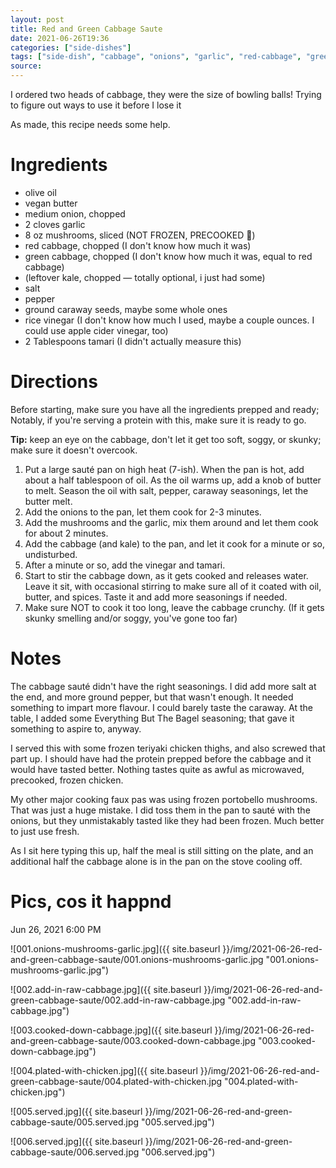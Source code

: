 ```yaml
---
layout: post
title: Red and Green Cabbage Saute
date: 2021-06-26T19:36
categories: ["side-dishes"]
tags: ["side-dish", "cabbage", "onions", "garlic", "red-cabbage", "green-cabbage", "dairy-free", "gluten-free", "low-carb"]
source: 
---
```


I ordered two heads of cabbage, they were the size of bowling balls! Trying to figure out ways to use it before I lose it

<!-- Area: Food -->
<!-- Categories: Side Dish, Veggies -->
<!-- Created at: Jun 26, 2021 6:25 PM -->
<!-- DF: Yes -->
<!-- Date Last Made: Jun 26, 2021 -->
<!-- Excerpt: I ordered two heads of cabbage, they were the size of bowling balls! Trying to figure out ways to use it before I lose it -->
<!-- GF: Yes -->
<!-- IP: No -->
<!-- Key Ingredients: garlic, green cabbage, mushrooms, olive oil, onions, red cabbage, vegan butter -->
<!-- Rating: ⭐️⭐️ -->

As made, this recipe needs some help.

# Ingredients

- olive oil
- vegan butter
- medium onion, chopped
- 2 cloves garlic
- 8 oz mushrooms, sliced (NOT FROZEN, PRECOOKED 🤮)
- red cabbage, chopped (I don't know how much it was)
- green cabbage, chopped (I don't know how much it was, equal to red cabbage)
- (leftover kale, chopped — totally optional, i just had some)
- salt
- pepper
- ground caraway seeds, maybe some whole ones
- rice vinegar (I don't know how much I used, maybe a couple ounces. I could use apple cider vinegar, too)
- 2 Tablespoons tamari (I didn't actually measure this)

# Directions

Before starting, make sure you have all the ingredients prepped and ready; Notably, if you're serving a protein with this, make sure it is ready to go.

**Tip:** keep an eye on the cabbage, don't let it get too soft, soggy, or skunky; make sure it doesn't overcook.

1. Put a large sauté pan on high heat (7-ish). When the pan is hot, add about a half tablespoon of oil. As the oil warms up, add a knob of butter to melt. Season the oil with salt, pepper, caraway seasonings, let the butter melt.
2. Add the onions to the pan, let them cook for 2-3 minutes.
3. Add the mushrooms and the garlic, mix them around and let them cook for about 2 minutes.
4. Add the cabbage (and kale) to the pan, and let it cook for a minute or so, undisturbed.
5. After a minute or so, add the vinegar and tamari.
6. Start to stir the cabbage down, as it gets cooked and releases water. Leave it sit, with occasional stirring to make sure all of it coated with oil, butter, and spices. Taste it and add more seasonings if needed.
7. Make sure NOT to cook it too long, leave the cabbage crunchy. (If it gets skunky smelling and/or soggy, you've gone too far)

# Notes

The cabbage sauté didn't have the right seasonings. I did add more salt at the end, and more ground pepper, but that wasn't enough. It needed something to impart more flavour. I could barely taste the caraway. At the table, I added some Everything But The Bagel seasoning; that gave it something to aspire to, anyway.

I served this with some frozen teriyaki chicken thighs, and also screwed that part up. I should have had the protein prepped before the cabbage and it would have tasted better. Nothing tastes quite as awful as microwaved, precooked, frozen chicken.

My other major cooking faux pas was using frozen portobello mushrooms. That was just a huge mistake. I did toss them in the pan to sauté with the onions, but they unmistakably tasted like they had been frozen. Much better to just use fresh.

As I sit here typing this up, half the meal is still sitting on the plate, and an additional half the cabbage alone is in the pan on the stove cooling off.

# Pics, cos it happnd

Jun 26, 2021 6:00 PM 

![001.onions-mushrooms-garlic.jpg]({{ site.baseurl }}/img/2021-06-26-red-and-green-cabbage-saute/001.onions-mushrooms-garlic.jpg "001.onions-mushrooms-garlic.jpg")

![002.add-in-raw-cabbage.jpg]({{ site.baseurl }}/img/2021-06-26-red-and-green-cabbage-saute/002.add-in-raw-cabbage.jpg "002.add-in-raw-cabbage.jpg")

![003.cooked-down-cabbage.jpg]({{ site.baseurl }}/img/2021-06-26-red-and-green-cabbage-saute/003.cooked-down-cabbage.jpg "003.cooked-down-cabbage.jpg")

![004.plated-with-chicken.jpg]({{ site.baseurl }}/img/2021-06-26-red-and-green-cabbage-saute/004.plated-with-chicken.jpg "004.plated-with-chicken.jpg")

![005.served.jpg]({{ site.baseurl }}/img/2021-06-26-red-and-green-cabbage-saute/005.served.jpg "005.served.jpg")

![006.served.jpg]({{ site.baseurl }}/img/2021-06-26-red-and-green-cabbage-saute/006.served.jpg "006.served.jpg")

